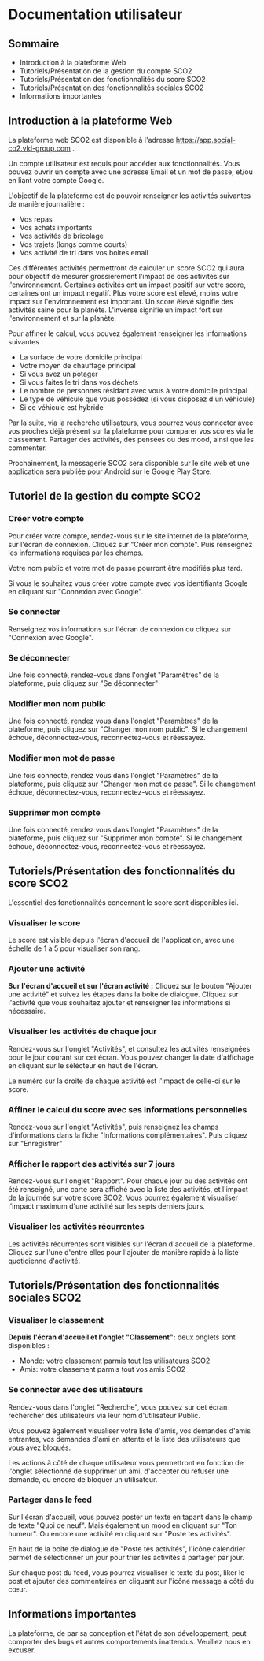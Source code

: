 # Documentation utilisateur

## Sommaire

* Introduction à la plateforme Web
* Tutoriels/Présentation de la gestion du compte SCO2
* Tutoriels/Présentation des fonctionnalités du score SCO2
* Tutoriels/Présentation des fonctionnalités sociales SCO2
* Informations importantes

## Introduction à la plateforme Web

La plateforme web SCO2 est disponible à l'adresse https://app.social-co2.vld-group.com .

Un compte utilisateur est requis pour accéder aux fonctionnalités. Vous pouvez ouvrir un compte avec une adresse Email et un mot de passe, et/ou en liant votre compte Google. 

L'objectif de la plateforme est de pouvoir renseigner les activités suivantes de manière journalière :
- Vos repas
- Vos achats importants
- Vos activités de bricolage
- Vos trajets (longs comme courts)
- Vos activité de tri dans vos boites email

Ces différentes activités permettront de calculer un score SCO2 qui aura pour objectif de mesurer grossièrement l'impact de ces activités sur l'environnement. Certaines activités ont un impact positif sur votre score, certaines ont un impact négatif. Plus votre score est élevé, moins votre impact sur l'environnement est important. Un score élevé signifie des activités saine pour la planète. L'inverse signifie un impact fort sur l'environnement et sur la planète.

Pour affiner le calcul, vous pouvez également renseigner les informations suivantes :
- La surface de votre domicile principal
- Votre moyen de chauffage principal
- Si vous avez un potager
- Si vous faites le tri dans vos déchets
- Le nombre de personnes résidant avec vous à votre domicile principal
- Le type de véhicule que vous possédez (si vous disposez d'un véhicule)
- Si ce véhicule est hybride

Par la suite, via la recherche utilisateurs, vous pourrez vous connecter avec vos proches déjà présent sur la plateforme pour comparer vos scores via le classement. Partager des activités, des pensées ou des mood, ainsi que les commenter. 

Prochainement, la messagerie SCO2 sera disponible sur le site web et une application sera publiée pour Android sur le Google Play Store.

## Tutoriel de la gestion du compte SCO2

### Créer votre compte

Pour créer votre compte, rendez-vous sur le site internet de la plateforme, sur l'écran de connexion. Cliquez sur "Créer mon compte". Puis renseignez les informations requises par les champs.

Votre nom public et votre mot de passe pourront être modifiés plus tard.

Si vous le souhaitez vous créer votre compte avec vos identifiants Google en cliquant sur "Connexion avec Google".

### Se connecter

Renseignez vos informations sur l'écran de connexion ou cliquez sur "Connexion avec Google".

### Se déconnecter

Une fois connecté, rendez-vous dans l'onglet "Paramètres" de la plateforme, puis cliquez sur "Se déconnecter"

### Modifier mon nom public

Une fois connecté, rendez vous dans l'onglet "Paramètres" de la plateforme, puis cliquez sur "Changer mon nom public". Si le changement échoue, déconnectez-vous, reconnectez-vous et réessayez.

### Modifier mon mot de passe

Une fois connecté, rendez vous dans l'onglet "Paramètres" de la plateforme, puis cliquez sur "Changer mon mot de passe". Si le changement échoue, déconnectez-vous, reconnectez-vous et réessayez.

### Supprimer mon compte

Une fois connecté, rendez vous dans l'onglet "Paramètres" de la plateforme, puis cliquez sur "Supprimer mon compte". Si le changement échoue, déconnectez-vous, reconnectez-vous et réessayez.

## Tutoriels/Présentation des fonctionnalités du score SCO2

L'essentiel des fonctionnalités concernant le score sont disponibles ici.

### Visualiser le score

Le score est visible depuis l'écran d'accueil de l'application, avec une échelle de 1 à 5 pour visualiser son rang.

### Ajouter une activité

**Sur l'écran d'accueil et sur l'écran activité :** Cliquez sur le bouton "Ajouter une activité" et suivez les étapes dans la boite de dialogue. Cliquez sur l'activité que vous souhaitez ajouter et renseigner les informations si nécessaire.

### Visualiser les activités de chaque jour

Rendez-vous sur l'onglet "Activités", et consultez les activités renseignées pour le jour courant sur cet écran. Vous pouvez changer la date d'affichage en cliquant sur le sélécteur en haut de l'écran.

Le numéro sur la droite de chaque activité est l'impact de celle-ci sur le score.

### Affiner le calcul du score avec ses informations personnelles

Rendez-vous sur l'onglet "Activités", puis renseignez les champs d'informations dans la fiche "Informations complémentaires". Puis cliquez sur "Enregistrer"

### Afficher le rapport des activités sur 7 jours

Rendez-vous sur l'onglet "Rapport". Pour chaque jour ou des activités ont été renseigné, une carte sera affiché avec la liste des activités, et l'impact de la journée sur votre score SCO2. Vous pourrez également visualiser l'impact maximum d'une activité sur les septs derniers jours.

### Visualiser les activités récurrentes

Les activités récurrentes sont visibles sur l'écran d'accueil de la plateforme. Cliquez sur l'une d'entre elles pour l'ajouter de manière rapide à la liste quotidienne d'activité.

## Tutoriels/Présentation des fonctionnalités sociales SCO2

### Visualiser le classement

**Depuis l'écran d'accueil et l'onglet "Classement":** deux onglets sont disponibles :
- Monde: votre classement parmis tout les utilisateurs SCO2
- Amis: votre classement parmis tout vos amis SCO2

### Se connecter avec des utilisateurs

Rendez-vous dans l'onglet "Recherche", vous pouvez sur cet écran rechercher des utilisateurs via leur nom d'utilisateur Public.

Vous pouvez également visualiser votre liste d'amis, vos demandes d'amis entrantes, vos demandes d'ami en attente et la liste des utilisateurs que vous avez bloqués.

Les actions à côté de chaque utilisateur vous permettront en fonction de l'onglet sélectionné de supprimer un ami, d'accepter ou refuser une demande, ou encore de bloquer un utilisateur.

### Partager dans le feed

Sur l'écran d'accueil, vous pouvez poster un texte en tapant dans le champ de texte "Quoi de neuf". Mais également un mood en cliquant sur "Ton humeur". Ou encore une activité en cliquant sur "Poste tes activités".

En haut de la boite de dialogue de "Poste tes activités", l'icône calendrier permet de sélectionner un jour pour trier les activités à partager par jour.

Sur chaque post du feed, vous pourrez visualiser le texte du post, liker le post et ajouter des commentaires en cliquant sur l'icône message à côté du cœur.

## Informations importantes

La plateforme, de par sa conception et l'état de son développement, peut comporter des bugs et autres comportements inattendus. Veuillez nous en excuser.
